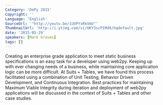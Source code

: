 ```yaml
---
Category: 'DePy 2015'
Copyright: ''
Language: 'English'
SourceUrl: '"http://youtu.be/iUVPYxRkVmU"'
ThumbnailUrl: 'http://i.ytimg.com/vi/UKY3scPIMd8/hqdefault.jpg'
date: '2015-05-29'
speakers: [Mark Graves]
tags: []
---
```

Creating an enterprise grade application to meet static business specifications is an easy task for a developer using web2py.  Keeping up with ever changing needs of a business, while maintaining core application logic can be more difficult. At Suits + Tables, we have found this process facilitated using a combination of Unit Testing, Behavior Driven Development, and Continuous Integration. Best practices for maintaining Maximum Viable Integrity during iteration and deployment of web2py applications will be discussed in the context of Suits + Tables and other case studies.